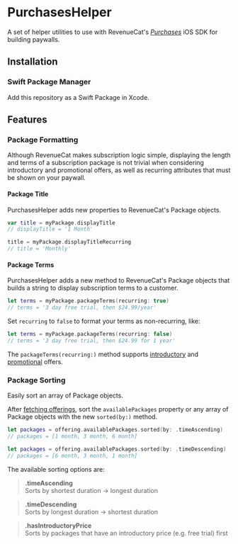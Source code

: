 # PurchasesHelper

A set of helper utilities to use with RevenueCat's [*Purchases*](https://github.com/RevenueCat/purchases-ios) iOS SDK for building paywalls.

## Installation

### Swift Package Manager

Add this repository as a Swift Package in Xcode.

## Features

### Package Formatting

Although RevenueCat makes subscription logic simple, displaying the length and terms of a subscription package is not trivial when considering introductory and promotional offers, as well as recurring attributes that must be shown on your paywall.

#### Package Title

PurchasesHelper adds new properties to RevenueCat's Package objects.

```swift
var title = myPackage.displayTitle
// displayTitle = '1 Month'

title = myPackage.displayTitleRecurring
// title = 'Monthly'
```

#### Package Terms

PurchasesHelper adds a new method to RevenueCat's Package objects that builds a string to display subscription terms to a customer.

```swift
let terms = myPackage.packageTerms(recurring: true)
// terms = '3 day free trial, then $24.99/year'
```

Set `recurring` to `false` to format your terms as non-recurring, like:

```swift
let terms = myPackage.packageTerms(recurring: false)
// terms = '3 day free trial, then $24.99 for 1 year'
```

The `packageTerms(recurring:)` method supports [introductory]() and [promotional]() offers.

### Package Sorting

Easily sort an array of Package objects.

After [fetching offerings](https://docs.revenuecat.com/docs/displaying-products#fetching-offerings), sort the `availablePackages` property or any array of Package objects with the new `sorted(by:)` method.

```swift
let packages = offering.availablePackages.sorted(by: .timeAscending)
// packages = [1 month, 3 month, 6 month]

let packages = offering.availablePackages.sorted(by: .timeDescending)
// packages = [6 month, 3 month, 1 month]
```

The available sorting options are:

> **.timeAscending**  
> Sorts by shortest duration -> longest duration

> **.timeDescending**  
> Sorts by longest duration -> shortest duration

> **.hasIntroductoryPrice**  
> Sorts by packages that have an introductory price (e.g. free trial) first
